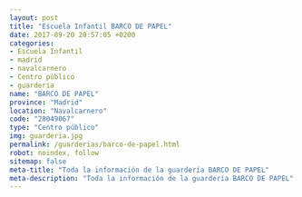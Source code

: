 ```yaml
---
layout: post
title: "Escuela Infantil BARCO DE PAPEL"
date: 2017-09-20 20:57:05 +0200
categories:
- Escuela Infantil
- madrid
- navalcarnero
- Centro público
- guarderia
name: "BARCO DE PAPEL"
province: "Madrid"
location: "Navalcarnero"
code: "28049067"
type: "Centro público"
img: guarderia.jpg
permalink: /guarderias/barco-de-papel.html
robot: noindex, follow
sitemap: false
meta-title: "Toda la información de la guardería BARCO DE PAPEL"
meta-description: "Toda la información de la guardería BARCO DE PAPEL"
---
```

